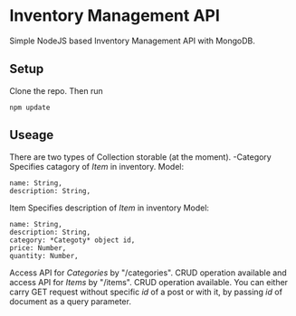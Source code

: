 # Inventory Management API
Simple NodeJS based Inventory Management API with MongoDB.

## Setup
Clone the repo. Then run

    npm update

## Useage
There are two types of Collection storable (at the moment). 
-Category
  Specifies catagory of *Item* in inventory. 
  Model:
  
    name: String,
    description: String,
Item
  Specifies description of *Item* in inventory
  Model:
  
    name: String,
    description: String,
    category: *Categoty* object id,
    price: Number,
    quantity: Number,

Access API for *Categories* by "/categories". CRUD operation available and access API for *Items* by "/items". CRUD operation available. You can either carry GET request without specific *id* of a post or with it, by passing *id* of document as a query parameter.

  
